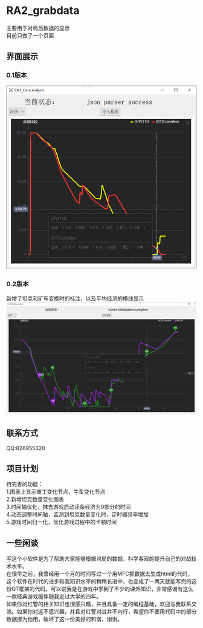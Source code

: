 # RA2_grabdata
主要用于对局后数据的显示  
目前只做了一个页面
## 界面展示
### 0.1版本
![0.1](./git_asset/1.png)
### 0.2版本
新增了坦克和矿车变换时的标注，以及平均经济的横线显示  
![0.2](./git_asset/2.png)
## 联系方式
QQ:826955320
## 项目计划
待完善的功能：  
1.图表上显示重工变化节点，牛车变化节点  
2.新增坦克数量变化图表  
3.时间轴优化，抹去游戏启动读条经济为0部分的时间  
4.动态调整时间轴，监测到坦克数量变化时，定时器频率增加  
5.游戏时间归一化，优化游戏过程中的卡顿时间  
## 一些闲谈
写这个小软件是为了帮助大家能够根据对局的数据，科学客观的提升自己的对战技术水平。  
在很早之前，我曾经用一个月的时间写过一个用MFC抓数据去生成html的代码，这个软件在时代的进步和我知识水平的稍稍长进中，也变成了一两天就能写完的这份QT框架的代码。可以说我是在游戏中学到了不少的课外知识，非常感谢有这么一款经典游戏能伴随我走过大学的四年。  
如果你对红警的相关知识也很感兴趣，并且具备一定的编程基础，欢迎与我联系交流。如果你对这不感兴趣，并且对红警对战并不内行，希望你不要用代码中的部分数据挪为他用，破坏了这一份美好的和谐，谢谢。
